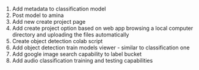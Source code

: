 1) Add metadata to classification model
2) Post model to amina
3) Add new create project page
4) Add create project option based on web app browsing a local computer directory and uploading the files automatically
5) Create object detection colab script
6) Add object detection train models viewer - similar to classification one
7) Add google image search capability to label bucket
8) Add audio classification training and testing capabilities

